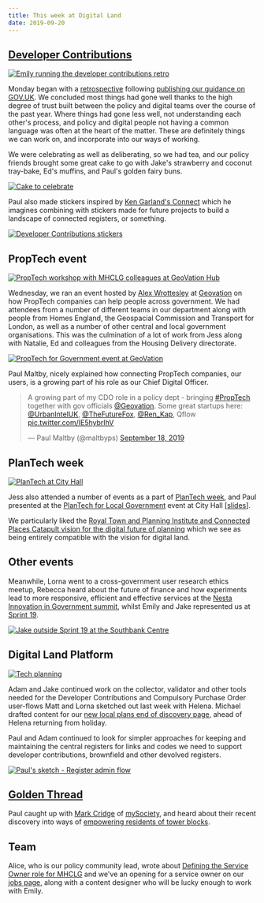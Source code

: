 ```yaml
---
title: This week at Digital Land
date: 2019-09-20
---
```


## [Developer Contributions](https://digital-land.github.io/project/developer-contributions/)

<a href="https://www.flickr.com/photos/psd/48744304927/in/dateposted/" title="Emily running the developer contributions retro"><img src="https://live.staticflickr.com/65535/48744304927_6bfda9caae_c.jpg" alt="Emily running the developer contributions retro"></a>

Monday began with a [retrospective](https://retrospectivewiki.org/index.php?title=The_Prime_Directive) following [publishing our guidance on GOV.UK](../2019-09-06/). We 
concluded most things had gone well thanks to the high degree of trust built between the policy and digital teams over the course of the past year. Where things had gone less well, not understanding each other's process, and policy and digital people not having a common language was often at the heart of the matter. These are definitely things we can work on, and incorporate into our ways of working.

We were celebrating as well as deliberating, so we had tea, and our policy friends brought some great cake to go with Jake's strawberry and coconut tray-bake, Ed's muffins, and Paul's golden fairy buns.

<a href="https://www.flickr.com/photos/psd/48775228892/in/dateposted-public/" title="Cake to celebrate"><img class="dl-image" src="https://live.staticflickr.com/65535/48775228892_39a5ba8f9a_c.jpg" alt="Cake to celebrate"></a>

Paul also made stickers inspired by [Ken Garland's Connect](https://en.wikipedia.org/wiki/Rivers,_Roads_%26_Rails) which he imagines combining with stickers made for future projects to build a landscape of connected registers, or something.

<a href="https://www.flickr.com/photos/psd/48743828343/in/dateposted-public/" title="Developer Contributions stickers"><img class="dl-image" src="https://live.staticflickr.com/65535/48743828343_563e403375_c.jpg" alt="Developer Contributions stickers"></a>


## PropTech event

<a href="https://www.flickr.com/photos/psd/48753614957/in/dateposted-public/" title="PropTech workshop with MHCLG colleagues at GeoVation Hub"><img class="dl-image" src="https://live.staticflickr.com/65535/48753614957_0f289d7975_c.jpg" alt="PropTech workshop with MHCLG colleagues at GeoVation Hub"></a>

Wednesday, we ran an event hosted by [Alex Wrottesley](https://twitter.com/lexonic) at [Geovation](https://geovation.uk/) on how PropTech companies can help people across government. We had attendees from a number of different teams in our department along with  people from Homes England, the Geospacial Commission and Transport for London, as well as a number of other central and local government organisations. This was the culmination of a lot of work from Jess along with Natalie, Ed and colleagues from the Housing Delivery directorate.

<a href="https://www.flickr.com/photos/psd/48753271318/in/dateposted-public/" title="PropTech for Government event at GeoVation"><img class="dl-image" src="https://live.staticflickr.com/65535/48753271318_1586c8cc4a_c.jpg" alt="PropTech for Government event at GeoVation"></a>

Paul Maltby, nicely explained how connecting PropTech companies, our users, is a growing part of his role as our Chief Digital Officer.

<blockquote class="twitter-tweet"><p lang="en" dir="ltr">A growing part of my CDO role in a policy dept - bringing <a href="https://twitter.com/hashtag/PropTech?src=hash&amp;ref_src=twsrc%5Etfw">#PropTech</a> together with gov officials <a href="https://twitter.com/Geovation?ref_src=twsrc%5Etfw">@Geovation</a>. Some great startups here: <a href="https://twitter.com/UrbanIntelUK?ref_src=twsrc%5Etfw">@UrbanIntelUK</a>, <a href="https://twitter.com/TheFutureFox?ref_src=twsrc%5Etfw">@TheFutureFox</a>, <a href="https://twitter.com/Ren_Kap?ref_src=twsrc%5Etfw">@Ren_Kap</a>, Qflow <a href="https://t.co/IE5hybrIhV">pic.twitter.com/IE5hybrIhV</a></p>&mdash; Paul Maltby (@maltbyps) <a href="https://twitter.com/maltbyps/status/1174276671853211648?ref_src=twsrc%5Etfw">September 18, 2019</a></blockquote> <script async src="https://platform.twitter.com/widgets.js" charset="utf-8"></script>

## PlanTech week

<a href="https://www.flickr.com/photos/psd/48759086428/in/dateposted-public/" title="PlanTech at City Hall"><img class="dl-image" src="https://live.staticflickr.com/65535/48759086428_d8b533ca56_c.jpg" alt="PlanTech at City Hall"></a>

Jess also attended a number of events as a part of [PlanTech week](https://www.plantechweek.com/), and Paul presented at the [PlanTech for Local Government](https://www.plantechweek.com/programme-day-3/#1561718318213-a5a25574-8d12) event at City Hall \[[slides](https://docs.google.com/presentation/d/1bG1OnMO1CmRnN7pMX0x_CbFqvFBeyPynHIs-LfAHgJQ/edit?usp=sharing)].

We particularly liked the [Royal Town and Planning Institute and Connected Places Catapult vision for the digital future of planning](https://www.rtpi.org.uk/briefing-room/news-releases/2019/september/rtpi-and-connected-places-catapult-set-out-vision-for-digital-future-of-planning/) which we see as being entirely compatible with the vision for digital land.

## Other events
Meanwhile, Lorna went to a cross-government user research ethics meetup, Rebecca heard about the future of finance and how experiments lead to more responsive, efficient and effective services at the [Nesta Innovation in Government summit](https://events.nesta.org.uk/gov-inn-2019), whilst Emily and Jake represented us at <a href="https://gds.blog.gov.uk/sprint-19-london/">Sprint 19</a>.

<a href="https://photos.google.com/share/AF1QipPgzC4aRATwz2yxC4jAdbHGHDVsmT-fl8TuSl7ov1qLdKrW9tSf2L7t4ffsxKH7bg?key=WWY0cmVZeENTT3NHRWdIT082RXY1dm1wUGVONVJR" title="Jake outside Sprint 19 at the Southbank Centre"><img class="dl-image" src="https://lh3.googleusercontent.com/Mw61APF8VnlxFQHPB-fOQhtJ6AdMxv70X7GH8-_F5Ohr4jv9Q-vy3mS_Ncnw4zy62pkLBWbYXTD_WHBA0CtY1btxIeQ04Ep4KGWJTdFfHWHTUcO3jTvlTVHHFSSCunrnpk4U4WhL=w2400" alt="Jake outside Sprint 19 at the Southbank Centre"></a>

## Digital Land Platform

<a href="https://www.flickr.com/photos/psd/48743781198/in/dateposted-public/" title="Tech planning"><img class="dl-image" src="https://live.staticflickr.com/65535/48743781198_49c45f43bf_c.jpg" alt="Tech planning"></a>

Adam and Jake continued work on the collector, validator and other tools needed for the Developer Contributions and Compulsory Purchase Order user-flows Matt and Lorna sketched out last week with Helena.
Michael drafted content for our [new local plans end of discovery page](https://digital-land.github.io/project/local-plans/), ahead of Helena returning from holiday.

Paul and Adam continued to look for simpler approaches for keeping and maintaining the central registers for links and codes we need to support developer contributions, brownfield and other devolved registers.

<a href="https://www.flickr.com/photos/psd/48776045511/in/dateposted/" title="Paul's sketch - Register admin flow"><img class="dl-image" src="https://live.staticflickr.com/65535/48776045511_90442ff8a6_c.jpg" alt="Paul's sketch - Register admin flow"></a>

## [Golden Thread](https://digital-land.github.io/project/golden-thread-of-building-information/)
Paul caught up with [Mark Cridge](https://twitter.com/markcridge) of [mySociety](https://www.mysociety.org/), and heard about their recent discovery into ways of [empowering residents of tower blocks](https://www.mysociety.org/2019/09/04/empowering-residents-of-tower-blocks/).

## Team
Alice, who is our policy community lead, wrote about [Defining the Service Owner role for MHCLG](https://mhclgdigital.blog.gov.uk/2019/09/16/defining-the-service-owner-role-for-mhclg/) and we've an opening for a service owner on our [jobs page](https://mhclgdigital.blog.gov.uk/jobs/), along with a content designer who will be lucky enough to work with Emily.
